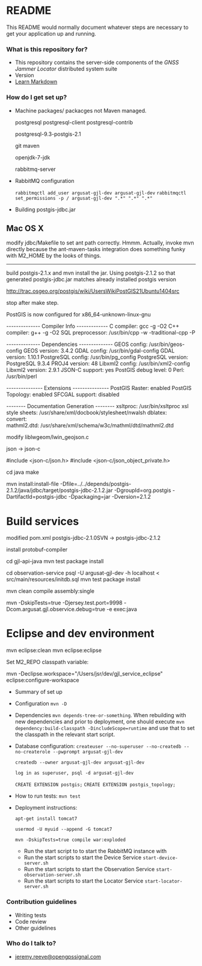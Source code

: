 # README #

This README would normally document whatever steps are necessary to get your application up and running.

### What is this repository for? ###

* This repository contains the server-side components of the _GNSS Jammer Locator_ distributed system suite
* Version
* [Learn Markdown](https://bitbucket.org/tutorials/markdowndemo)

### How do I get set up? ###

* Machine packages/ packacges not Maven managed.

  postgresql
  postgresql-client
  postgresql-contrib

  postgresql-9.3-postgis-2.1

  git
  maven

  openjdk-7-jdk

  rabbitmq-server





* RabbitMQ configuration


  `rabbitmqctl add_user argusat-gjl-dev argusat-gjl-dev`
  `rabbitmqctl set_permissions -p / argusat-gjl-dev ".*" ".*" ".*"`


* Building postgis-jdbc.jar


Mac OS X 
--------

modify jdbc/Makefile to set ant path correctly.  Hmmm.  Actually, invoke mvn directly because the ant-maven-tasks integration does something funky with M2_HOME by the looks of things.

--------

build postgis-2.1.x and mvn install the jar.  Using postgis-2.1.2 so that generated postgis-jdbc.jar matches already installed postgis version

http://trac.osgeo.org/postgis/wiki/UsersWikiPostGIS21Ubuntu1404src

stop after make step.



  PostGIS is now configured for x86_64-unknown-linux-gnu

 -------------- Compiler Info ------------- 
  C compiler:           gcc -g -O2
  C++ compiler:         g++ -g -O2
  SQL preprocessor:     /usr/bin/cpp -w -traditional-cpp -P

 -------------- Dependencies -------------- 
  GEOS config:          /usr/bin/geos-config
  GEOS version:         3.4.2
  GDAL config:          /usr/bin/gdal-config
  GDAL version:         1.10.1
  PostgreSQL config:    /usr/bin/pg_config
  PostgreSQL version:   PostgreSQL 9.3.4
  PROJ4 version:        48
  Libxml2 config:       /usr/bin/xml2-config
  Libxml2 version:      2.9.1
  JSON-C support:       yes
  PostGIS debug level:  0
  Perl:                 /usr/bin/perl

 --------------- Extensions --------------- 
  PostGIS Raster:       enabled
  PostGIS Topology:     enabled
  SFCGAL support:       disabled

 -------- Documentation Generation -------- 
  xsltproc:             /usr/bin/xsltproc
  xsl style sheets:     /usr/share/xml/docbook/stylesheet/nwalsh
  dblatex:              
  convert:              
  mathml2.dtd:          /usr/share/xml/schema/w3c/mathml/dtd/mathml2.dtd

modify liblwgeom/lwin_geojson.c 

json ->  json-c

#include <json-c/json.h>
#include <json-c/json_object_private.h>

cd java
make

mvn install:install-file -Dfile=../../depends/postgis-2.1.2/java/jdbc/target/postgis-jdbc-2.1.2.jar -DgroupId=org.postgis -DartifactId=postgis-jdbc -Dpackaging=jar -Dversion=2.1.2



Build services
================


modified pom.xml postgis-jdbc-2.1.0SVN -> postgis-jdbc-2.1.2

install protobuf-compiler

cd gjl-api-java
mvn test package install

cd observation-service
psql -U argusat-gjl-dev -h localhost < src/main/resources/initdb.sql
mvn test package install

mvn clean compile assembly:single

mvn -DskipTests=true -Djersey.test.port=9998 -Dcom.argusat.gjl.observice.debug=true -e exec:java



Eclipse and dev environment
=============================

mvn eclipse:clean
mvn eclipse:eclipse

Set M2_REPO classpath variable:

mvn -Declipse.workspace="/Users/jsr/dev/gjl_service_eclipse" eclipse:configure-workspace


* Summary of set up
* Configuration `mvn -D`
* Dependencies `mvn depends-tree-or-something`.  When rebuilding with new dependencies and prior to deployment, one should execute `mvn dependency:build-classpath -DincludeScope=runtime` and use that to set the classpath in the relevant start script.
* Database configuration:
  `createuser --no-superuser --no-createdb --no-createrole --pwprompt argusat-gjl-dev`

  `createdb --owner argusat-gjl-dev argusat-gjl-dev`


  `log in as superuser, psql -d argusat-gjl-dev`


  `CREATE EXTENSION postgis;`
  `CREATE EXTENSION postgis_topology;`


* How to run tests:  `mvn test` 
* Deployment instructions:

  `apt-get install tomcat7`

  `usermod -U myuid --append -G tomcat7`

  `mvn -DskipTests=true compile war:exploded`

  * Run the start script to to start the RabbitMQ instance with 
  * Run the start scripts to start the Device Service `start-device-server.sh`
  * Run the start scripts to start the Observation Service `start-observation-server.sh`
  * Run the start scripts to start the Locator Service `start-locator-server.sh`



### Contribution guidelines ###

* Writing tests
* Code review
* Other guidelines

### Who do I talk to? ###

* jeremy.reeve@opengpssignal.com